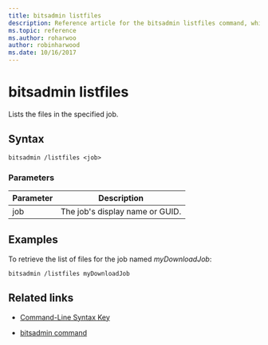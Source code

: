 ```yaml
---
title: bitsadmin listfiles
description: Reference article for the bitsadmin listfiles command, which lists the files in the specified job.
ms.topic: reference
ms.author: roharwoo
author: robinharwood
ms.date: 10/16/2017
---
```


# bitsadmin listfiles

Lists the files in the specified job.

## Syntax

```
bitsadmin /listfiles <job>
```

### Parameters

| Parameter | Description |
| -------------- | -------------- |
| job | The job's display name or GUID. |

## Examples

To retrieve the list of files for the job named *myDownloadJob*:

```
bitsadmin /listfiles myDownloadJob
```

## Related links

- [Command-Line Syntax Key](command-line-syntax-key.md)

- [bitsadmin command](bitsadmin.md)
